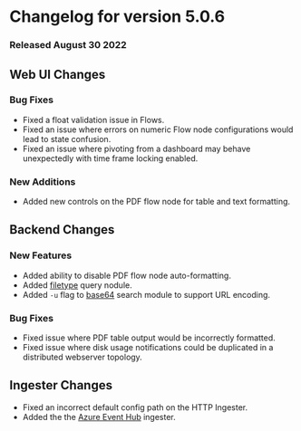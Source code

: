 # Changelog for version 5.0.6

### Released August 30 2022

## Web UI Changes

### Bug Fixes

* Fixed a float validation issue in Flows.
* Fixed an issue where errors on numeric Flow node configurations would lead to state confusion.
* Fixed an issue where pivoting from a dashboard may behave unexpectedly with time frame locking enabled.

### New Additions

* Added new controls on the PDF flow node for table and text formatting.

## Backend Changes

### New Features

* Added ability to disable PDF flow node auto-formatting.
* Added [filetype](/search/filetype/filetype) query nodule.
* Added `-u` flag to [base64](/search/base64/base64) search module to support URL encoding.

### Bug Fixes

* Fixed issue where PDF table output would be incorrectly formatted.
* Fixed issue where disk usage notifications could be duplicated in a distributed webserver topology.

## Ingester Changes

* Fixed an incorrect default config path on the HTTP Ingester.
* Added the the [Azure Event Hub](/ingesters/eventhubs) ingester.
